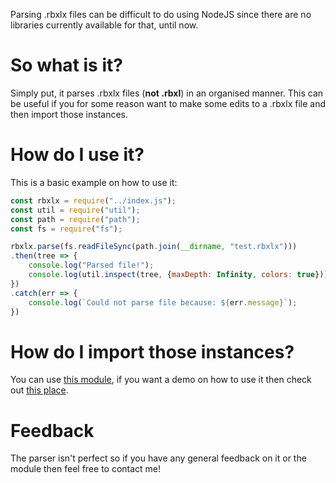 Parsing .rbxlx files can be difficult to do using NodeJS since there are no libraries currently available for that, until now.

# So what is it?
Simply put, it parses .rbxlx files (**not .rbxl**) in an organised manner. This can be useful if you for some reason want to make some edits to a .rbxlx file and then import those instances.

# How do I use it?
This is a basic example on how to use it:
```js
const rbxlx = require("../index.js");
const util = require("util");
const path = require("path");
const fs = require("fs");

rbxlx.parse(fs.readFileSync(path.join(__dirname, "test.rbxlx")))
.then(tree => {
    console.log("Parsed file!");
    console.log(util.inspect(tree, {maxDepth: Infinity, colors: true}));
})
.catch(err => {
    console.log(`Could not parse file because: ${err.message}`);
})
```

# How do I import those instances?
You can use [this module](https://www.roblox.com/library/4778223327/rbxlx), if you want a demo on how to use it then check out [this place](https://www.roblox.com/games/4778333674/rbxlx).

# Feedback
The parser isn't perfect so if you have any general feedback on it or the module then feel free to contact me!